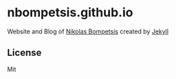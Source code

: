 # nbompetsis.github.io
Website and Blog of [Nikolas Bompetsis](https://www.linkedin.com/in/nikolas-bompetsis-b883b869) created by [Jekyll](https://jekyllrb.com/)

## License
Mit
